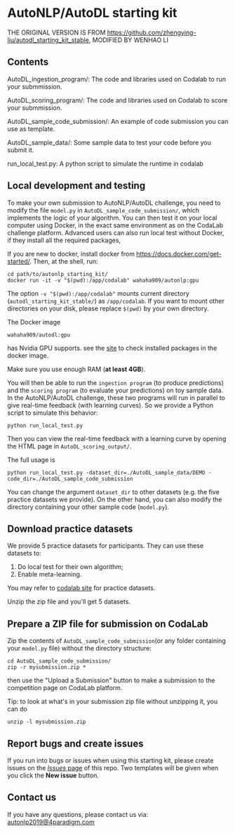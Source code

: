 AutoNLP/AutoDL starting kit
======================================

THE ORIGINAL VERSION IS FROM https://github.com/zhengying-liu/autodl_starting_kit_stable,
MODIFIED BY WENHAO LI

## Contents
AutoDL_ingestion_program/: The code and libraries used on Codalab to run your submmission. 

AutoDL_scoring_program/: The code and libraries used on Codalab to score your submmission. 

AutoDL_sample_code_submission/: An example of code submission you can use as template. 

AutoDL_sample_data/: Some sample data to test your code before you submit it. 

run_local_test.py: A python script to simulate the runtime in codalab

## Local development and testing
To make your own submission to AutoNLP/AutoDL challenge, you need to modify the
file `model.py` in `AutoDL_sample_code_submission/`, which implements the logic
of your algorithm. You can then test it on your local computer using Docker,
in the exact same environment as on the CodaLab challenge platform. Advanced
users can also run local test without Docker, if they install all the required
packages,

If you are new to docker, install docker from https://docs.docker.com/get-started/.
Then, at the shell, run:
```
cd path/to/autonlp_starting_kit/
docker run -it -v "$(pwd):/app/codalab" wahaha909/autonlp:gpu
```
The option `-v "$(pwd):/app/codalab"` mounts current directory
(`autodl_starting_kit_stable/`) as `/app/codalab`. If you want to mount other
directories on your disk, please replace `$(pwd)` by your own directory.

The Docker image
```
wahaha909/autodl:gpu
```
has Nvidia GPU supports. see the 
[site](https://cloud.docker.com/repository/docker/wahaha909/autonlp/general)
to check installed packages in the docker image.

Make sure you use enough RAM (**at least 4GB**).

You will then be able to run the `ingestion program` (to produce predictions)
and the `scoring program` (to evaluate your predictions) on toy sample data.
In the AutoNLP/AutoDL challenge, these two programs will run in parallel to give
real-time feedback (with learning curves). So we provide a Python script to
simulate this behavior:
```
python run_local_test.py
```
Then you can view the real-time feedback with a learning curve by opening the
HTML page in `AutoDL_scoring_output/`.

The full usage is
```
python run_local_test.py -dataset_dir=./AutoDL_sample_data/DEMO -code_dir=./AutoDL_sample_code_submission
```
You can change the argument `dataset_dir` to other datasets (e.g. the five
practice datasets we provide). On the other hand,
you can also modify the directory containing your other sample code
(`model.py`).

## Download practice datasets
We provide 5 practice datasets for participants. They can use these datasets to:
1. Do local test for their own algorithm;
2. Enable meta-learning.

You may refer to [codalab site](https://autodl.lri.fr/competitions/35#learn_the_details-get_data) for practice datasets.

Unzip the zip file and you'll get 5 datasets.

## Prepare a ZIP file for submission on CodaLab
Zip the contents of `AutoDL_sample_code_submission`(or any folder containing
your `model.py` file) without the directory structure:
```
cd AutoDL_sample_code_submission/
zip -r mysubmission.zip *
```
then use the "Upload a Submission" button to make a submission to the
competition page on CodaLab platform.

Tip: to look at what's in your submission zip file without unzipping it, you
can do
```
unzip -l mysubmission.zip
```

## Report bugs and create issues

If you run into bugs or issues when using this starting kit, please create
issues on the
[*Issues* page](https://github.com/mortal123/autonlp_starting_kit/issues)
of this repo. Two templates will be given when you click the **New issue**
button.

## Contact us
If you have any questions, please contact us via:
<autonlp2019@4paradigm.com>
